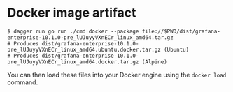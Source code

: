 # Docker image artifact

```
$ dagger run go run ./cmd docker --package file://$PWD/dist/grafana-enterprise-10.1.0-pre_lUJuyyVXnECr_linux_amd64.tar.gz
# Produces dist/grafana-enterprise-10.1.0-pre_lUJuyyVXnECr_linux_amd64.ubuntu.docker.tar.gz (Ubuntu)
# Produces dist/grafana-enterprise-10.1.0-pre_lUJuyyVXnECr_linux_amd64.docker.tar.gz (Alpine)
```

You can then load these files into your Docker engine using the `docker load` command.
